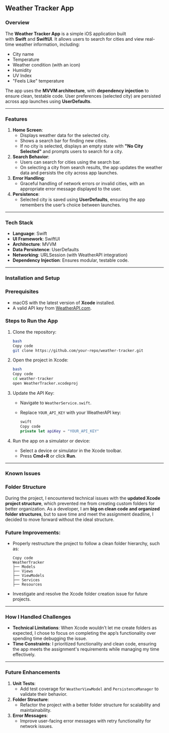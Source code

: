 ## **Weather Tracker App**

### **Overview**

The **Weather Tracker App** is a simple iOS application built with **Swift** and **SwiftUI**. It allows users to search for cities and view real-time weather information, including:

- City name
- Temperature
- Weather condition (with an icon)
- Humidity
- UV Index
- "Feels Like" temperature

The app uses the **MVVM architecture**, with **dependency injection** to ensure clean, testable code. User preferences (selected city) are persisted across app launches using **UserDefaults**.

---

### **Features**

1. **Home Screen**:
    - Displays weather data for the selected city.
    - Shows a search bar for finding new cities.
    - If no city is selected, displays an empty state with **"No City Selected"** and prompts users to search for a city.
2. **Search Behavior**:
    - Users can search for cities using the search bar.
    - On selecting a city from search results, the app updates the weather data and persists the city across app launches.
3. **Error Handling**:
    - Graceful handling of network errors or invalid cities, with an appropriate error message displayed to the user.
4. **Persistence**:
    - Selected city is saved using **UserDefaults**, ensuring the app remembers the user’s choice between launches.

---

### **Tech Stack**

- **Language**: Swift
- **UI Framework**: SwiftUI
- **Architecture**: MVVM
- **Data Persistence**: UserDefaults
- **Networking**: URLSession (with WeatherAPI integration)
- **Dependency Injection**: Ensures modular, testable code.

---

### **Installation and Setup**

### **Prerequisites**

- macOS with the latest version of **Xcode** installed.
- A valid API key from [WeatherAPI.com](https://www.weatherapi.com/).

### **Steps to Run the App**

1. Clone the repository:
    
    ```bash
    bash
    Copy code
    git clone https://github.com/your-repo/weather-tracker.git
    
    ```
    
2. Open the project in Xcode:
    
    ```bash
    bash
    Copy code
    cd weather-tracker
    open WeatherTracker.xcodeproj
    
    ```
    
3. Update the API Key:
    - Navigate to `WeatherService.swift`.
    - Replace `YOUR_API_KEY` with your WeatherAPI key:
        
        ```swift
        swift
        Copy code
        private let apiKey = "YOUR_API_KEY"
        
        ```
        
4. Run the app on a simulator or device:
    - Select a device or simulator in the Xcode toolbar.
    - Press **Cmd+R** or click **Run**.

---

### **Known Issues**

### **Folder Structure**

During the project, I encountered technical issues with the **updated Xcode project structure**, which prevented me from creating custom folders for better organization. As a developer, I am **big on clean code and organized folder structures**, but to save time and meet the assignment deadline, I decided to move forward without the ideal structure.

### **Future Improvements**:

- Properly restructure the project to follow a clean folder hierarchy, such as:
    
    ```
    Copy code
    WeatherTracker
    ├── Models
    ├── Views
    ├── ViewModels
    ├── Services
    ├── Resources
    
    ```
    
- Investigate and resolve the Xcode folder creation issue for future projects.

---

### 

### **How I Handled Challenges**

- **Technical Limitations**: When Xcode wouldn’t let me create folders as expected, I chose to focus on completing the app’s functionality over spending time debugging the issue.
- **Time Constraints**: I prioritized functionality and clean code, ensuring the app meets the assignment's requirements while managing my time effectively.

---

### **Future Enhancements**

1. **Unit Tests**:
    - Add test coverage for `WeatherViewModel` and `PersistenceManager` to validate their behavior.
2. **Folder Structure**:
    - Refactor the project with a better folder structure for scalability and maintainability.
3. **Error Messages**:
    - Improve user-facing error messages with retry functionality for network issues.
